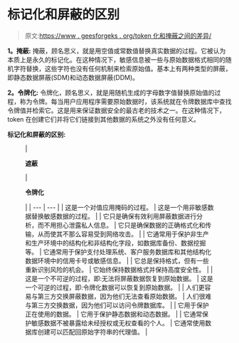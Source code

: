 # 标记化和屏蔽的区别

> 原文:[https://www . geesforgeks . org/token 化和掩蔽之间的差异/](https://www.geeksforgeeks.org/difference-between-tokenization-and-masking/)

**1。掩蔽:**
掩蔽，顾名思义，就是用空值或常数值替换真实数据的过程。它被认为本质上是永久的标记化。在这种情况下，敏感信息被一些与原始数据格式相同的随机字符替换，这些字符也没有任何机制来检索原始值。基本上有两种类型的屏蔽，即静态数据屏蔽(SDM)和动态数据屏蔽(DDM)。

**2。令牌化:**
令牌化，顾名思义，就是用随机生成的字母数字值替换原始值的过程，称为令牌。每当用户应用程序需要原始数据时，该系统就在令牌数据库中查找令牌值并检索它。这是用来保证数据安全的最古老的技术之一。在这种情况下，token 在创建它们并将它们链接到其他数据的系统之外没有任何意义。

**标记化和屏蔽的区别:**

<figure class="table">

| 

**遮蔽**

 | 

**令牌化**

 |
| --- | --- |
| 这是一个对值应用掩码的过程。 | 这是一个用非敏感数据替换敏感数据的过程。 |
| 它只是确保有效利用屏蔽数据进行分析，而不用担心泄露私人信息。 | 它只是确保数据的正确格式化和传输，从而使其不那么容易受到网络攻击。 |
| 它通常用于保护非生产和生产环境中的结构化和非结构化字段，如数据库备份、数据挖掘等。 | 它通常用于保护支付处理系统、客户服务数据库和其他结构化数据环境中的信用卡号或敏感信息。 |
| 它总是保持格式，但有一些重新识别风险的机会。 | 它始终保持数据格式并保持高度安全性。 |
| 这是一个不可逆的过程，即:无法将屏蔽数据恢复到原始数据。 | 这是一个可逆的过程，即:令牌化数据可以恢复到原始数据。 |
| 人们更容易与第三方交换屏蔽数据，因为他们无法查看原始数据。 | 人们很难与第三方交换数据，因为他们可以访问令牌数据库。 |
| 它用于保护正在使用的数据。 | 它用于保护静态数据和动态数据。 |
| 它通常保护敏感数据不被暴露给未经授权或无权查看的个人。 | 它通常使用数据库创建可以匹配回原始字符串的代理值。 |

</figure>